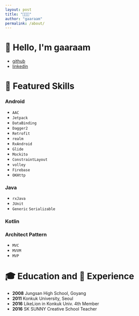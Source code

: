 ```yaml
---
layout: post
title: "🧑🏻‍💻"
author: "gaaraam"
permalink: /about/
---
```


# 👋 Hello, I'm gaaraam
- [github](github.com/gaaraam)
- [linkedin](https://www.linkedin.com/in/garam-lee-664043130/)

# 📱 Featured Skills
### Android 
- `AAC`
- `Jetpack`
- `DataBinding`
- `Dagger2` 
- `Retrofit` 
- `realm` 
- `RxAndroid` 
- `Glide` 
- `Mockito`
- `ConstraintLayout` 
- `volley` 
- `Firebase`
- `OKHttp`
### Java 
- `rxJava`
- `JUnit` 
- `Generic` `Serializable`
### Kotlin
### Architect Pattern 
- `MVC` 
- `MVVM`
- `MVP`

# 🎓 Education and 👣 Experience
- **2008** Jungsan High School, Goyang
- **2011** Konkuk University, Seoul
- **2016** LikeLion in Konkuk Univ. 4th Member
- **2016** SK SUNNY Creative School Teacher



